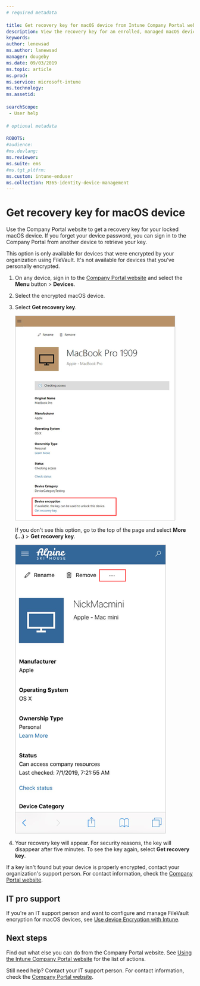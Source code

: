 ```yaml
---
# required metadata

title: Get recovery key for macOS device from Intune Company Portal website  
description: View the recovery key for an enrolled, managed macOS device.   
keywords:
author: lenewsad
ms.author: lanewsad
manager: dougeby
ms.date: 09/03/2019
ms.topic: article
ms.prod:
ms.service: microsoft-intune
ms.technology:
ms.assetid:

searchScope:
 - User help

# optional metadata

ROBOTS:  
#audience:
#ms.devlang:
ms.reviewer: 
ms.suite: ems
#ms.tgt_pltfrm:
ms.custom: intune-enduser
ms.collection: M365-identity-device-management
---
```


# Get recovery key for macOS device 
Use the Company Portal website to get a recovery key for your locked macOS device. If you forget your device password, you can sign in to the Company Portal from another device to retrieve your key.  

This option is only available for devices that were encrypted by your organization using FileVault. It's not available for devices that you've personally encrypted. 

1. On any device, sign in to the [Company Portal website](https://portal.manage.microsoft.com) and select the **Menu** button > **Devices**.  
2. Select the encrypted macOS device.  
3. Select **Get recovery key**.  


    ![Screenshot of Company Portal website, highlighting Get recovery key section.](./media/1907-recovery-cpweb-intune.PNG)  

    If you don't see this option, go to the top of the page and select **More (…)** > **Get recovery key**.  

    ![Screenshot of Company Portal website, highlighting the More menu where Get recovery option will be.](./media/1907-recovery2-cpweb-intune.PNG)   
    
1. Your recovery key will appear. For security reasons, the key will disappear after five minutes. To see the key again, select **Get recovery key**.  

If a key isn't found but your device is properly encrypted, contact your organization's support person. For contact information, check the [Company Portal website](https://go.microsoft.com/fwlink/?linkid=2010980).  

## IT pro support  
If you're an IT support person and want to configure and manage FileVault encryption for macOS devices, see [Use device Encryption with Intune](https://docs.microsoft.com/intune/encrypt-devices).    

## Next steps  
Find out what else you can do from the Company Portal website. See [Using the Intune Company Portal website](using-the-intune-company-portal-website.md) for the list of actions.  

Still need help? Contact your IT support person. For contact information, check the [Company Portal website](https://go.microsoft.com/fwlink/?linkid=2010980).  
